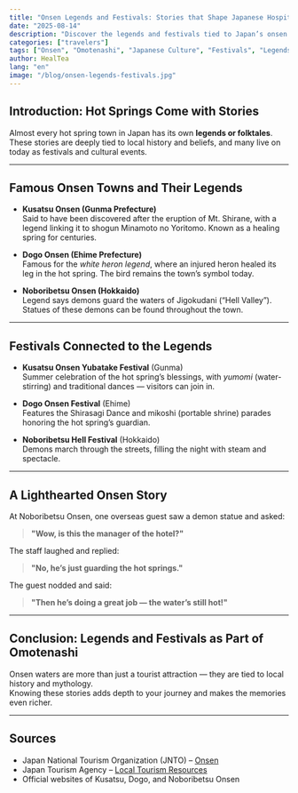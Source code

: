 ```yaml
---
title: "Onsen Legends and Festivals: Stories that Shape Japanese Hospitality"
date: "2025-08-14"
description: "Discover the legends and festivals tied to Japan’s onsen towns. These stories bring history and culture to life, making your trip even more memorable."
categories: ["travelers"]
tags: ["Onsen", "Omotenashi", "Japanese Culture", "Festivals", "Legends"]
author: HealTea
lang: "en"
image: "/blog/onsen-legends-festivals.jpg"
---
```


## Introduction: Hot Springs Come with Stories

Almost every hot spring town in Japan has its own **legends or folktales**.  
These stories are deeply tied to local history and beliefs, and many live on today as festivals and cultural events.

---

## Famous Onsen Towns and Their Legends

- **Kusatsu Onsen (Gunma Prefecture)**  
  Said to have been discovered after the eruption of Mt. Shirane, with a legend linking it to shogun Minamoto no Yoritomo. Known as a healing spring for centuries.

- **Dogo Onsen (Ehime Prefecture)**  
  Famous for the *white heron legend*, where an injured heron healed its leg in the hot spring. The bird remains the town’s symbol today.

- **Noboribetsu Onsen (Hokkaido)**  
  Legend says demons guard the waters of Jigokudani (“Hell Valley”). Statues of these demons can be found throughout the town.

---

## Festivals Connected to the Legends

- **Kusatsu Onsen Yubatake Festival** (Gunma)  
  Summer celebration of the hot spring’s blessings, with *yumomi* (water-stirring) and traditional dances — visitors can join in.

- **Dogo Onsen Festival** (Ehime)  
  Features the Shirasagi Dance and mikoshi (portable shrine) parades honoring the hot spring’s guardian.

- **Noboribetsu Hell Festival** (Hokkaido)  
  Demons march through the streets, filling the night with steam and spectacle.

---

## A Lighthearted Onsen Story

At Noboribetsu Onsen, one overseas guest saw a demon statue and asked:  
> **"Wow, is this the manager of the hotel?"**  

The staff laughed and replied:  
> **"No, he’s just guarding the hot springs."**  

The guest nodded and said:  
> **"Then he’s doing a great job — the water’s still hot!"**

---

## Conclusion: Legends and Festivals as Part of Omotenashi

Onsen waters are more than just a tourist attraction — they are tied to local history and mythology.  
Knowing these stories adds depth to your journey and makes the memories even richer.

---

## Sources

- Japan National Tourism Organization (JNTO) – [Onsen](https://www.japan.travel/en/uk/experience/onsen/)  
- Japan Tourism Agency – [Local Tourism Resources](https://www.mlit.go.jp/kankocho/)  
- Official websites of Kusatsu, Dogo, and Noboribetsu Onsen
